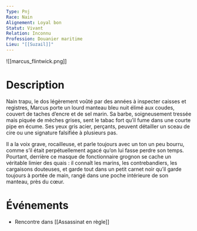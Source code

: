 ```yaml
---
Type: Pnj
Race: Nain
Alignement: Loyal bon
Statut: Vivant
Relation: Inconnu
Profession: Douanier maritime
Lieu: "[[Suzail]]"
---
```

![[marcus_flintwick.png]]
# Description
Nain trapu, le dos légèrement voûté par des années à inspecter caisses et registres, Marcus porte un lourd manteau bleu nuit élimé aux coudes, couvert de taches d’encre et de sel marin. Sa barbe, soigneusement tressée mais piquée de mèches grises, sent le tabac fort qu’il fume dans une courte pipe en écume. Ses yeux gris acier, perçants, peuvent détailler un sceau de cire ou une signature falsifiée à plusieurs pas.

Il a la voix grave, rocailleuse, et parle toujours avec un ton un peu bourru, comme s’il était perpétuellement agacé qu’on lui fasse perdre son temps. Pourtant, derrière ce masque de fonctionnaire grognon se cache un véritable limier des quais : il connaît les marins, les contrebandiers, les cargaisons douteuses, et garde tout dans un petit carnet noir qu’il garde toujours à portée de main, rangé dans une poche intérieure de son manteau, près du cœur.
# Événements
- Rencontre dans [[Assassinat en règle]]